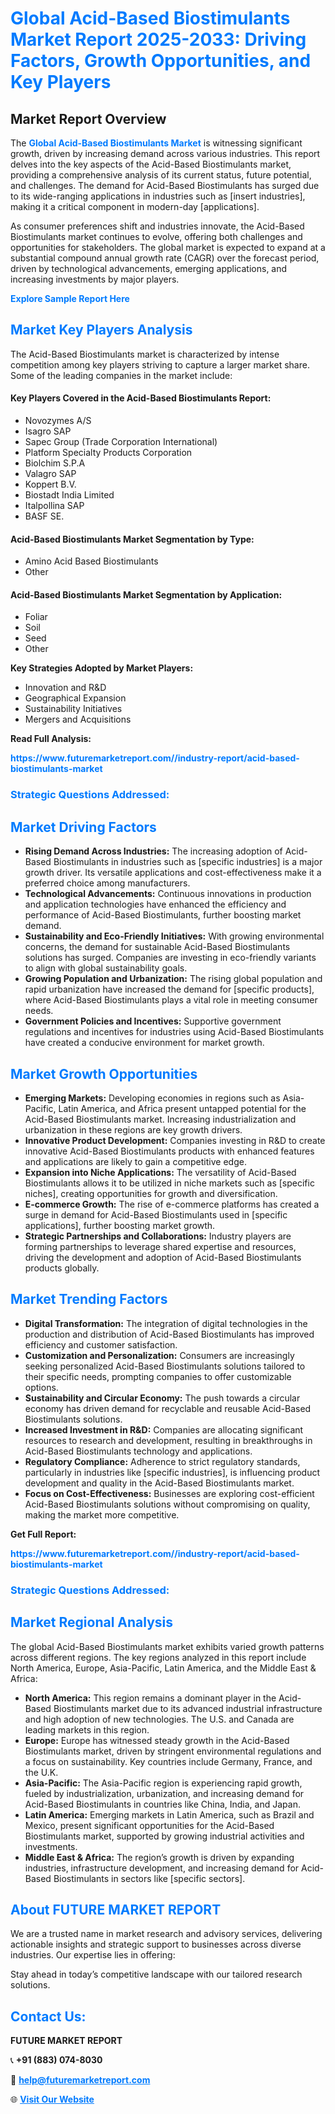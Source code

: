 <h1 style="color: #007BFF;">Global Acid-Based Biostimulants Market Report 2025-2033: Driving Factors, Growth Opportunities, and Key Players</h1>

<section id="overview">
<h2>Market Report Overview</h2>
<p>The <a href="https://www.futuremarketreport.com//industry-report/acid-based-biostimulants-market" style="color: #007BFF; text-decoration: none;"><strong>Global Acid-Based Biostimulants Market</strong></a> is witnessing significant growth, driven by increasing demand across various industries. This report delves into the key aspects of the Acid-Based Biostimulants market, providing a comprehensive analysis of its current status, future potential, and challenges. The demand for Acid-Based Biostimulants has surged due to its wide-ranging applications in industries such as [insert industries], making it a critical component in modern-day [applications].</p>
<p>As consumer preferences shift and industries innovate, the Acid-Based Biostimulants market continues to evolve, offering both challenges and opportunities for stakeholders. The global market is expected to expand at a substantial compound annual growth rate (CAGR) over the forecast period, driven by technological advancements, emerging applications, and increasing investments by major players.</p>
</section>

<section id="overview">
<p><a href="https://www.futuremarketreport.com//request-sample/reportId=90944" style="color: #007BFF; text-decoration: none;"><strong>Explore Sample Report Here</strong></a></p>
</section>

<section id="key-players">
<h2 style="color: #007BFF;">Market Key Players Analysis</h2>
<p>The Acid-Based Biostimulants market is characterized by intense competition among key players striving to capture a larger market share. Some of the leading companies in the market include:</p>
<h4>Key Players Covered in the Acid-Based Biostimulants Report:</h4>
<ul><li>Novozymes A/S</li><li>Isagro SAP</li><li>Sapec Group (Trade Corporation International)</li><li>Platform Specialty Products Corporation</li><li>Biolchim S.P.A</li><li>Valagro SAP</li><li>Koppert B.V.</li><li>Biostadt India Limited</li><li>Italpollina SAP</li><li>BASF SE.</li></ul>
<h4>Acid-Based Biostimulants Market Segmentation by Type:</h4>
<ul><li>Amino Acid Based Biostimulants</li><li>Other</li></ul>

<h4>Acid-Based Biostimulants Market Segmentation by Application:</h4>
<ul><li>Foliar</li><li>Soil</li><li>Seed</li><li>Other</li></ul>
<p><strong>Key Strategies Adopted by Market Players:</strong></p>
<ul>
<li>Innovation and R&D</li>
<li>Geographical Expansion</li>
<li>Sustainability Initiatives</li>
<li>Mergers and Acquisitions</li>
</ul>
</section>

<section>
<p><strong>Read Full Analysis: </strong></p><a href="https://www.futuremarketreport.com//industry-report/acid-based-biostimulants-market" style="color: #007BFF; text-decoration: none;"><strong>https://www.futuremarketreport.com//industry-report/acid-based-biostimulants-market</strong></a>
<h3 style="color: #007BFF;">Strategic Questions Addressed:</h3>
</section>

<section id="driving-factors">
<h2 style="color: #007BFF;">Market Driving Factors</h2>
<ul>
<li><strong>Rising Demand Across Industries:</strong> The increasing adoption of Acid-Based Biostimulants in industries such as [specific industries] is a major growth driver. Its versatile applications and cost-effectiveness make it a preferred choice among manufacturers.</li>
<li><strong>Technological Advancements:</strong> Continuous innovations in production and application technologies have enhanced the efficiency and performance of Acid-Based Biostimulants, further boosting market demand.</li>
<li><strong>Sustainability and Eco-Friendly Initiatives:</strong> With growing environmental concerns, the demand for sustainable Acid-Based Biostimulants solutions has surged. Companies are investing in eco-friendly variants to align with global sustainability goals.</li>
<li><strong>Growing Population and Urbanization:</strong> The rising global population and rapid urbanization have increased the demand for [specific products], where Acid-Based Biostimulants plays a vital role in meeting consumer needs.</li>
<li><strong>Government Policies and Incentives:</strong> Supportive government regulations and incentives for industries using Acid-Based Biostimulants have created a conducive environment for market growth.</li>
</ul>
</section>

<section id="growth-opportunities">
<h2 style="color: #007BFF;">Market Growth Opportunities</h2>
<ul>
<li><strong>Emerging Markets:</strong> Developing economies in regions such as Asia-Pacific, Latin America, and Africa present untapped potential for the Acid-Based Biostimulants market. Increasing industrialization and urbanization in these regions are key growth drivers.</li>
<li><strong>Innovative Product Development:</strong> Companies investing in R&D to create innovative Acid-Based Biostimulants products with enhanced features and applications are likely to gain a competitive edge.</li>
<li><strong>Expansion into Niche Applications:</strong> The versatility of Acid-Based Biostimulants allows it to be utilized in niche markets such as [specific niches], creating opportunities for growth and diversification.</li>
<li><strong>E-commerce Growth:</strong> The rise of e-commerce platforms has created a surge in demand for Acid-Based Biostimulants used in [specific applications], further boosting market growth.</li>
<li><strong>Strategic Partnerships and Collaborations:</strong> Industry players are forming partnerships to leverage shared expertise and resources, driving the development and adoption of Acid-Based Biostimulants products globally.</li>
</ul>
</section>

<section id="trending-factors">
<h2 style="color: #007BFF;">Market Trending Factors</h2>
<ul>
<li><strong>Digital Transformation:</strong> The integration of digital technologies in the production and distribution of Acid-Based Biostimulants has improved efficiency and customer satisfaction.</li>
<li><strong>Customization and Personalization:</strong> Consumers are increasingly seeking personalized Acid-Based Biostimulants solutions tailored to their specific needs, prompting companies to offer customizable options.</li>
<li><strong>Sustainability and Circular Economy:</strong> The push towards a circular economy has driven demand for recyclable and reusable Acid-Based Biostimulants solutions.</li>
<li><strong>Increased Investment in R&D:</strong> Companies are allocating significant resources to research and development, resulting in breakthroughs in Acid-Based Biostimulants technology and applications.</li>
<li><strong>Regulatory Compliance:</strong> Adherence to strict regulatory standards, particularly in industries like [specific industries], is influencing product development and quality in the Acid-Based Biostimulants market.</li>
<li><strong>Focus on Cost-Effectiveness:</strong> Businesses are exploring cost-efficient Acid-Based Biostimulants solutions without compromising on quality, making the market more competitive.</li>
</ul>
</section>

<section>
<p><strong>Get Full Report: </strong></p><a href="https://www.futuremarketreport.com//industry-report/acid-based-biostimulants-market" style="color: #007BFF; text-decoration: none;"><strong>https://www.futuremarketreport.com//industry-report/acid-based-biostimulants-market</strong></a>
<h3 style="color: #007BFF;">Strategic Questions Addressed:</h3>
</section>


<section id="regional-analysis">
<h2 style="color: #007BFF;">Market Regional Analysis</h2>
<p>The global Acid-Based Biostimulants market exhibits varied growth patterns across different regions. The key regions analyzed in this report include North America, Europe, Asia-Pacific, Latin America, and the Middle East & Africa:</p>
<ul>
<li><strong>North America:</strong> This region remains a dominant player in the Acid-Based Biostimulants market due to its advanced industrial infrastructure and high adoption of new technologies. The U.S. and Canada are leading markets in this region.</li>
<li><strong>Europe:</strong> Europe has witnessed steady growth in the Acid-Based Biostimulants market, driven by stringent environmental regulations and a focus on sustainability. Key countries include Germany, France, and the U.K.</li>
<li><strong>Asia-Pacific:</strong> The Asia-Pacific region is experiencing rapid growth, fueled by industrialization, urbanization, and increasing demand for Acid-Based Biostimulants in countries like China, India, and Japan.</li>
<li><strong>Latin America:</strong> Emerging markets in Latin America, such as Brazil and Mexico, present significant opportunities for the Acid-Based Biostimulants market, supported by growing industrial activities and investments.</li>
<li><strong>Middle East & Africa:</strong> The region’s growth is driven by expanding industries, infrastructure development, and increasing demand for Acid-Based Biostimulants in sectors like [specific sectors].</li>
</ul>
</section>

<footer>
<h2 style="color: #007BFF;">About FUTURE MARKET REPORT</h2>
<p>We are a trusted name in market research and advisory services, delivering actionable insights and strategic support to businesses across diverse industries. Our expertise lies in offering:</p>

<p>Stay ahead in today’s competitive landscape with our tailored research solutions.</p>

<h2 style="color: #007BFF;">Contact Us:</h2>
<p><strong>FUTURE MARKET REPORT</strong></p>
<p>📞 <strong>+91 (883) 074-8030</strong></p>
<p>📧 <strong><a href="mailto:help@futuremarketreport.com" style="color: #007BFF;">help@futuremarketreport.com</a></strong></p>
<p>🌐 <strong><a href="https://www.futuremarketreport.com/" style="color: #007BFF;">Visit Our Website</a></strong></p>
</footer>